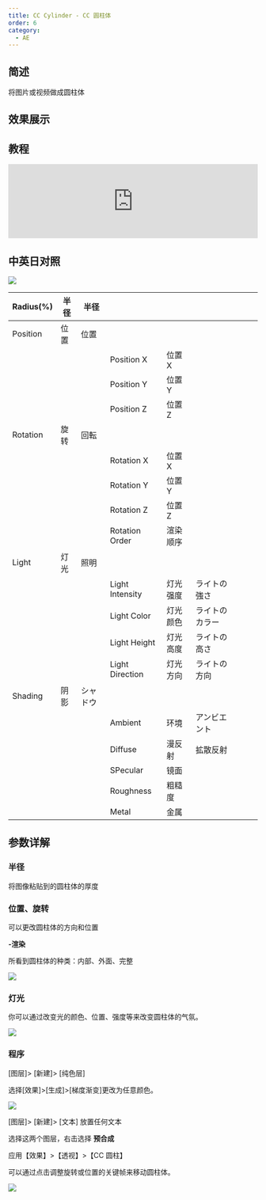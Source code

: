 ```yaml
---
title: CC Cylinder - CC 圆柱体
order: 6
category:
  - AE
---
```


## 简述

将图片或视频做成圆柱体

## 效果展示

## 教程

<iframe src="https://player.bilibili.com/player.html?bvid=BV1e34y1X7Vj&page=90&high_quality=1" width="100%" allowfullscreen="allowfullscreen" frameborder="0"></iframe>

## 中英日对照

![](https://cdn.yuelili.com/20211226025924.png)

| Radius(%) | 半径 | 半径     |                 |          |                |     |     |     |
| --------- | ---- | -------- | --------------- | -------- | -------------- | --- | --- | --- |
| Position  | 位置 | 位置     |                 |          |                |     |     |     |
|           |      |          | Position X      | 位置 X   |                |     |     |     |
|           |      |          | Position Y      | 位置 Y   |                |     |     |     |
|           |      |          | Position Z      | 位置 Z   |                |     |     |     |
| Rotation  | 旋转 | 回転     |                 |          |                |     |     |     |
|           |      |          | Rotation X      | 位置 X   |                |     |     |     |
|           |      |          | Rotation Y      | 位置 Y   |                |     |     |     |
|           |      |          | Rotation Z      | 位置 Z   |                |     |     |     |
|           |      |          | Rotation Order  | 渲染顺序 |                |     |     |     |
| Light     | 灯光 | 照明     |                 |          |                |     |     |     |
|           |      |          | Light Intensity | 灯光强度 | ライトの強さ   |     |     |     |
|           |      |          | Light Color     | 灯光颜色 | ライトのカラー |     |     |     |
|           |      |          | Light Height    | 灯光高度 | ライトの高さ   |     |     |     |
|           |      |          | Light Direction | 灯光方向 | ライトの方向   |     |     |     |
| Shading   | 阴影 | シャドウ |                 |          |                |     |     |     |
|           |      |          | Ambient         | 环境     | アンビエント   |     |     |     |
|           |      |          | Diffuse         | 漫反射   | 拡散反射       |     |     |     |
|           |      |          | SPecular        | 镜面     |                |     |     |     |
|           |      |          | Roughness       | 粗糙度   |                |     |     |     |
|           |      |          | Metal           | 金属     |                |     |     |     |

## 参数详解

### 半径

将图像粘贴到的圆柱体的厚度

### 位置、旋转

可以更改圆柱体的方向和位置

**-渲染**

所看到圆柱体的种类：内部、外面、完整

![](https://cdn.yuelili.com/20211226031013.png)

### 灯光

你可以通过改变光的颜色、位置、强度等来改变圆柱体的气氛。

![](https://cdn.yuelili.com/20211226031200.png)

### 程序

[图层]> [新建]> [纯色层]

选择[效果]>[生成]>[梯度渐变]更改为任意颜色。

![](https://cdn.yuelili.com/20211226031750.png)

[图层]> [新建]> [文本] 放置任何文本

选择这两个图层，右击选择 **预合成**

应用【效果】>【透视】>【CC 圆柱】

可以通过点击调整旋转或位置的关键帧来移动圆柱体。

![](https://cdn.yuelili.com/20211226031837.png)
